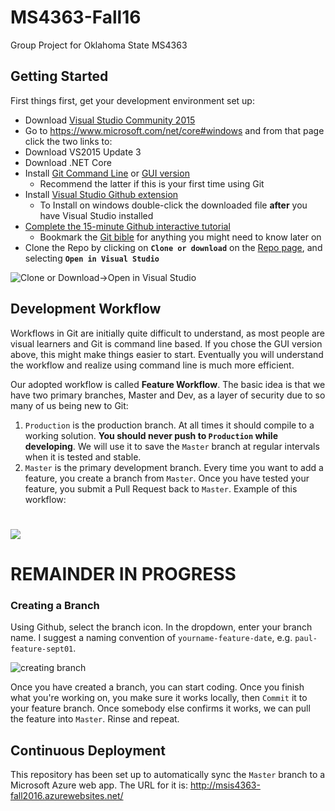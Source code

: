 # MS4363-Fall16
Group Project for Oklahoma State MS4363

## Getting Started
First things first, get your development environment set up:<br>
* Download [Visual Studio Community 2015](https://www.visualstudio.com/en-us/products/visual-studio-community-vs.aspx)
*  Go to https://www.microsoft.com/net/core#windows and from that page click the two links to:
 * Download VS2015 Update 3
 * Download .NET Core
* Install [Git Command Line](https://git-for-windows.github.io/) or [GUI version](https://desktop.github.com/)
  * Recommend the latter if this is your first time using Git
* Install [Visual Studio Github extension](https://visualstudio.github.com/)
  * To Install on windows double-click the downloaded file **after** you have Visual Studio installed
* [Complete the 15-minute Github interactive tutorial](https://try.github.io/)
  * Bookmark the [Git bible](https://git-scm.com/book/en/v2) for anything you might need to know later on
* Clone the Repo by clicking on **`Clone or download`** on the [Repo page](https://github.com/codethirteen/MS4363-Fall16), and selecting **`Open in Visual Studio`**

![Clone or Download->Open in Visual Studio](http://i.imgur.com/2qq7T89.png)

## Development Workflow
Workflows in Git are initially quite difficult to understand, as most people are visual learners and Git is command line based. If you chose the GUI version above, this might make things easier to start. Eventually you will understand the workflow and realize using command line is much more efficient.

Our adopted workflow is called **Feature Workflow**. The basic idea is that we have two primary branches, Master and Dev, as a layer of security due to so many of us being new to Git:

1. `Production` is the production branch. At all times it should compile to a working solution. **You should never push to `Production` while developing**. We will use it to save the `Master` branch at regular intervals when it is tested and stable.
2. `Master` is the primary development branch. Every time you want to add a feature, you create a branch from `Master`. Once you have tested your feature, you submit a Pull Request back to `Master`. Example of this workflow:

![](https://www.atlassian.com/continuous-delivery/continuous-delivery-workflows-with-feature-branching-and-gitflow/sectionWrap/00/column/00/moreContent/0/imageBinary/CDworkflows_basic2.png)
===============================
REMAINDER IN PROGRESS
===============================
### Creating a Branch
Using Github, select the branch icon. In the dropdown, enter your branch name. I suggest a naming convention of `yourname-feature-date`, e.g. `paul-feature-sept01`.

![creating branch](http://puu.sh/qWX6X/65a68bb4f7.png)

Once you have created a branch, you can start coding. Once you finish what you're working on, you make sure it works locally, then `Commit` it to your feature branch. Once somebody else confirms it works, we can pull the feature into `Master`. Rinse and repeat.

## Continuous Deployment
 This repository has been set up to automatically sync the `Master` branch to a Microsoft Azure web app. The URL for it is: http://msis4363-fall2016.azurewebsites.net/



